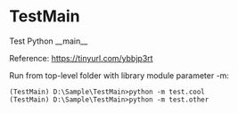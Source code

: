 # TestMain
Test Python \_\_main\_\_

Reference: https://tinyurl.com/ybbjp3rt

Run from top-level folder with library module parameter -m:

```
(TestMain) D:\Sample\TestMain>python -m test.cool
(TestMain) D:\Sample\TestMain>python -m test.other
```